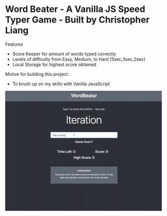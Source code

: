 # Word Beater - A Vanilla JS Speed Typer Game - Built by Christopher Liang

Features
- Score Keeper for amount of words typed correctly
- Levels of difficulty from Easy, Medium, to Hard (5sec,3sec,2sec)
- Local Storage for highest score obtained

Motive for building this project:
- To brush up on my skills with Vanilla JavaScript

![Demo Gif](https://github.com/Christopherliang7/Speed-Typer-Game/blob/master/demo.gif)
